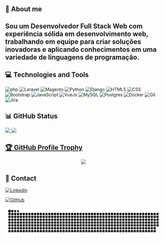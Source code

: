 <!--
<div align="left">
    <img src="example.svg" width="450" height="150" alt="css-in-readme">
</div>
-->
<!--
- 🔭 I’m currently working on ...
- 🌱 I’m currently learning ...
- 👯 I’m looking to collaborate on ...
- 🤔 I’m looking for help with ...
- 💬 Ask me about ...
- 📫 How to reach me: ...
- 😄 Pronouns: ...
- ⚡ Fun fact: ...
-->
<h2>📓 About me<h2>
<p align="left"> 
  Sou um Desenvolvedor Full Stack Web com experiência sólida em desenvolvimento web, trabalhando em equipe para criar soluções inovadoras e aplicando conhecimentos em uma variedade de linguagens de programação.<br>
</p>

<h2>💻 Technologies and Tools</h2>

![php](https://img.shields.io/badge/php-333333?style=flat&logo=Php)
![Laravel](https://img.shields.io/badge/Laravel-333333?style=flat&logo=laravel)
![Magento](https://img.shields.io/badge/Magento-333333?style=flat&logo=magento)
![Python](https://img.shields.io/badge/-Python-333333?style=flat&logo=python)
![Django](https://img.shields.io/badge/Django-333333?style=flat&logo=django&logoColor=%23009933)
![HTML5](https://img.shields.io/badge/-HTML5-333333?style=flat&logo=HTML5)
![CSS](https://img.shields.io/badge/-CSS-333333?style=flat&logo=CSS3&logoColor=1572B6)
![Bootstrap](https://img.shields.io/badge/-Bootstrap-333333?style=flat&logo=bootstrap)
![JavaScript](https://img.shields.io/badge/-JavaScript-333333?style=flat&logo=javascript)
![VueJs](https://img.shields.io/badge/-VueJs-333333?style=flat&logo=vuedotjs)
![MySQL](https://img.shields.io/badge/-MySQL-333333?style=flat&logo=mysql)
![Postgres](https://img.shields.io/badge/-Postgres-333333?style=flat&logo=postgresql)
![Docker](https://img.shields.io/badge/-Docker-333333?style=flat&logo=docker)
![Git](https://img.shields.io/badge/GitFlow-333333?style=flat&logo=git)
![Jira](https://img.shields.io/badge/Jira-333333?style=flat&logo=jira&logoColor=blue)




<h2>📊 GitHub Status</h2>

 <div>
  <a href="https://github.com/rogergl">
  <img height="150em" src="https://github-readme-stats.vercel.app/api?username=rogergl&show_icons=true&theme=tokyonight&include_all_commits=true&count_private=true"/>
  <img height="150em" src="https://github-readme-stats.vercel.app/api/top-langs/?username=rogergl&layout=compact&langs_count=7&theme=tokyonight"/>
</div>

<h2>🏆 GitHub Profile Trophy</h2>

<p align="center">
  <a
    href="https://github.com/ryo-ma/github-profile-trophy"
    title="repositório de troféus"
  >
    <img
      width="800"
      src="https://github-profile-trophy.vercel.app/?username=rogergl&column=8&theme=darkhub&no-frame=true&no-bg=true"
    />
  </a>
</p>
<!--
<div style="display: inline_block"><br>
  <img align="center" alt="Rogi-Js" height="40" width="50" src="https://raw.githubusercontent.com/devicons/devicon/master/icons/javascript/javascript-plain.svg">
  <img align="center" alt="Rogi-HTML" height="40" width="50" src="https://raw.githubusercontent.com/devicons/devicon/master/icons/html5/html5-original.svg">
  <img align="center" alt="Rogi-CSS" height="40" width="50" src="https://raw.githubusercontent.com/devicons/devicon/master/icons/css3/css3-original.svg">
  <img align="center" alt="Rogi-PHP" height="40" width="50" src="https://cdn.jsdelivr.net/gh/devicons/devicon/icons/php/php-original.svg">
  <img align="center" alt="Rogi-Jquery" height="40" width="50" src="https://cdn.jsdelivr.net/gh/devicons/devicon/icons/jquery/jquery-original-wordmark.svg">
  <img align="center" alt="Rogi-Git" height="40" width="50" src="https://cdn.jsdelivr.net/gh/devicons/devicon/icons/git/git-original.svg">
  <img align="center" alt="Rogi-MySQL" height="40" width="50" src="https://cdn.jsdelivr.net/gh/devicons/devicon/icons/mysql/mysql-original.svg">
  <img align="center" alt="Rogi-Laravel" height="40" width="50" src="https://cdn.jsdelivr.net/gh/devicons/devicon/icons/laravel/laravel-plain.svg">
  <img align="center" alt="Rogi-Vue" height="40" width="50" src="https://cdn.jsdelivr.net/gh/devicons/devicon/icons/vuejs/vuejs-original.svg">
  <img align="right" alt="Rogi-cat" src="https://cdn.discordapp.com/attachments/770742898328338502/943999803568836610/bongo-cat-codes.gif">
</div>
 -->
<h2>📩 Contact</h2>

[![Linkedin](https://img.shields.io/badge/-LinkedIn-blue?style=flat-square&logo=Linkedin&logoColor=white&link=https://www.linkedin.com/in/rogerguimalopez/)](https://www.linkedin.com/in/rogerguimalopez/)
<!--[![Gmail Badge](https://img.shields.io/badge/-Mail-%23ff0000?style=flat-square&logo=Gmail&logoColor=white&link=mailto:rogerguima.lopez@gmail.com)](mailto:rogerguima.lopez@gmail.com)-->
[![GitHub](https://img.shields.io/github/followers/rogergl?label=follow&style=social)](https://github.com/RogerGL)
<!--
<div>
  <a href="https://www.instagram.com/rogi.exe/?hl=pt-br" target="_blank"><img src="https://img.shields.io/badge/-Instagram-%23E4405F?style=for-the-badge&logo=instagram&logoColor=white" target="_blank"></a>
 	<a href="https://www.twitch.tv/dommyz" target="_blank"><img src="https://img.shields.io/badge/Twitch-9146FF?style=for-the-badge&logo=twitch&logoColor=white" target="_blank"></a>
</a>
  <a href="https://www.linkedin.com/in/roger-guimar%C3%A3es-575619195" target="_blank"><img src="https://img.shields.io/badge/-LinkedIn-%230077B5?style=for-the-badge&logo=linkedin&logoColor=white" target="_blank">
 </a>
 -->


![Snake animation](https://github.com/rogergl/rogergl/blob/output/github-contribution-grid-snake.svg)
</div>
